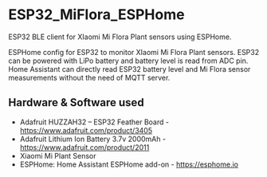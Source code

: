 # ESP32_MiFlora_ESPHome
ESP32 BLE client for XIaomi Mi Flora Plant sensors using ESPHome.

ESPHome config for ESP32 to monitor XIaomi Mi Flora Plant sensors. ESP32 can be powered with LiPo battery and battery level is read from ADC pin. Home Assistant can directly read ESP32 battery level and Mi Flora sensor measurements without the need of MQTT server.

## Hardware & Software used

- Adafruit HUZZAH32 – ESP32 Feather Board - https://www.adafruit.com/product/3405
- Adafruit Lithium Ion Battery 3.7v 2000mAh - https://www.adafruit.com/product/2011
- Xiaomi Mi Plant Sensor
- ESPHome: Home Assistant ESPHome add-on - https://esphome.io
